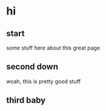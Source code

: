 # hi

## start
some stuff here about this great page

## second down
woah, this is pretty good stuff

## third baby